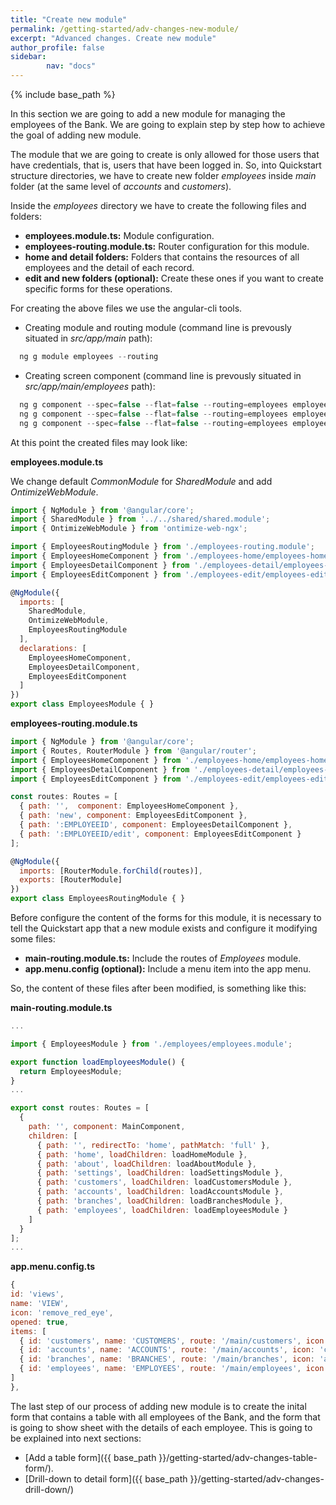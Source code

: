 ```yaml
---
title: "Create new module"
permalink: /getting-started/adv-changes-new-module/
excerpt: "Advanced changes. Create new module"
author_profile: false
sidebar:
        nav: "docs"
---
```


{% include base_path %}

In this section we are going to add a new module for managing the employees of the Bank. We are going to explain step by step how to achieve the goal of adding new module.

The module that we are going to create is only allowed for those users that have credentials, that is, users that have been logged in. So, into Quickstart structure directories, we have to
create new folder *employees* inside *main* folder (at the same level of *accounts* and *customers*).

Inside the *employees* directory we have to create the following files and folders:

* **employees.module.ts:** Module configuration.
* **employees-routing.module.ts:** Router configuration for this module.
* **home and detail folders:** Folders that contains the resources of all employees and the detail of each record.
* **edit and new folders (optional):** Create these ones if you want to create specific forms for these operations.

For creating the above files we use the angular-cli tools.

* Creating module and routing module (command line is prevously situated in *src/app/main* path):

```javascript
  ng g module employees --routing
```

* Creating screen component (command line is prevously situated in *src/app/main/employees* path):

```javascript
  ng g component --spec=false --flat=false --routing=employees employees-home
  ng g component --spec=false --flat=false --routing=employees employees-detail
  ng g component --spec=false --flat=false --routing=employees employees-edit
```

At this point the created files may look like:

**employees.module.ts**

We change default *CommonModule* for *SharedModule* and add *OntimizeWebModule*.

```javascript
import { NgModule } from '@angular/core';
import { SharedModule } from '../../shared/shared.module';
import { OntimizeWebModule } from 'ontimize-web-ngx';

import { EmployeesRoutingModule } from './employees-routing.module';
import { EmployeesHomeComponent } from './employees-home/employees-home.component';
import { EmployeesDetailComponent } from './employees-detail/employees-detail.component';
import { EmployeesEditComponent } from './employees-edit/employees-edit.component';

@NgModule({
  imports: [
    SharedModule,
    OntimizeWebModule,
    EmployeesRoutingModule
  ],
  declarations: [
    EmployeesHomeComponent,
    EmployeesDetailComponent,
    EmployeesEditComponent
  ]
})
export class EmployeesModule { }
```


**employees-routing.module.ts**

```javascript
import { NgModule } from '@angular/core';
import { Routes, RouterModule } from '@angular/router';
import { EmployeesHomeComponent } from './employees-home/employees-home.component';
import { EmployeesDetailComponent } from './employees-detail/employees-detail.component';
import { EmployeesEditComponent } from './employees-edit/employees-edit.component';

const routes: Routes = [
  { path: '',  component: EmployeesHomeComponent },
  { path: 'new', component: EmployeesEditComponent },
  { path: ':EMPLOYEEID', component: EmployeesDetailComponent },
  { path: ':EMPLOYEEID/edit', component: EmployeesEditComponent }
];

@NgModule({
  imports: [RouterModule.forChild(routes)],
  exports: [RouterModule]
})
export class EmployeesRoutingModule { }
```


Before configure the content of the forms for this module, it is necessary to tell the Quickstart app that a new module exists
and configure it modifying some files:

* **main-routing.module.ts:** Include the routes of *Employees* module.
* **app.menu.config (optional):** Include a menu item into the app menu.

So, the content of these files after been modified, is something like this:

**main-routing.module.ts**

```javascript
...

import { EmployeesModule } from './employees/employees.module';

export function loadEmployeesModule() {
  return EmployeesModule;
}
...

export const routes: Routes = [
  {
    path: '', component: MainComponent,
    children: [
      { path: '', redirectTo: 'home', pathMatch: 'full' },
      { path: 'home', loadChildren: loadHomeModule },
      { path: 'about', loadChildren: loadAboutModule },
      { path: 'settings', loadChildren: loadSettingsModule },
      { path: 'customers', loadChildren: loadCustomersModule },
      { path: 'accounts', loadChildren: loadAccountsModule },
      { path: 'branches', loadChildren: loadBranchesModule },
      { path: 'employees', loadChildren: loadEmployeesModule }
    ]
  }
];
...
```

**app.menu.config.ts**

```javascript
{
id: 'views',
name: 'VIEW',
icon: 'remove_red_eye',
opened: true,
items: [
  { id: 'customers', name: 'CUSTOMERS', route: '/main/customers', icon: 'people' },
  { id: 'accounts', name: 'ACCOUNTS', route: '/main/accounts', icon: 'credit_card' },
  { id: 'branches', name: 'BRANCHES', route: '/main/branches', icon: 'account_balance' },
  { id: 'employees', name: 'EMPLOYEES', route: '/main/employees', icon: 'person' }
]
},
```

The last step of our process of adding new module is to create the inital form that contains a table with
all employees of the Bank, and the form that is going to show sheet with the details of each employee. This is
going to be explained into next sections:

* [Add a table form]({{ base_path }}/getting-started/adv-changes-table-form/).
* [Drill-down to detail form]({{ base_path }}/getting-started/adv-changes-drill-down/)